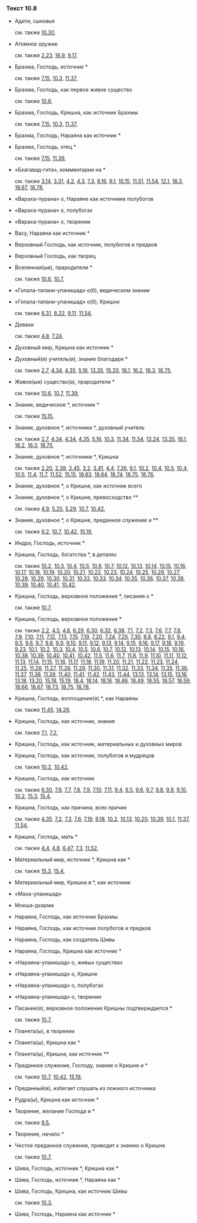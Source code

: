### Текст 10.8
	
- Адити, сыновья

	см. также  [10.30](../10/1030.md), 
	
- Атомное оружие

	см. также  [2.23](../02/0223.md),  [16.9](../16/1609.md),  [9.17](../09/0917.md), 
	
- Брахма, Господь, источник \*

	см. также  [7.15](../07/0715.md),  [10.3](../10/1003.md),  [11.37](../11/1137.md), 
	
- Брахма, Господь, как первое живое существо

	см. также  [10.6](../10/1006.md), 
	
- Брахма, Господь, Кришна, как источник Брахмы

	см. также  [7.15](../07/0715.md),  [10.3](../10/1003.md),  [11.37](../11/1137.md), 
	
- Брахма, Господь, Нараяна как источник \*

	
- Брахма, Господь, отец \*

	см. также  [7.15](../07/0715.md),  [11.39](../11/1139.md), 
	
- «Бхагавад-гита», комментарии на \*

	см. также  [3.14](../03/0314.md),  [3.31](../03/0331.md),  [4.2](../04/0402.md),  [4.3](../04/0403.md),  [7.3](../07/0703.md),  [8.16](../08/0816.md),  [9.1](../09/0901.md),  [10.15](../10/1015.md),  [11.51](../11/1151.md),  [11.54](../11/1154.md),  [12.1](../12/1201.md),  [16.3](../16/1603.md),  [18.67](../18/1867.md),  [18.78](../18/1878.md), 
	
- «Вараха-пурана» о, Нараяне как источнике полубогов

	
- «Вараха-пурана» о, полубогах

	
- «Вараха-пурана» о, творении

	
- Васу, Нараяна как источник \*

	
- Верховный Господь, как источник, полубогов и предков

	
- Верховный Господь, как творец

	
- Вселенная(ые), прародители \*

	см. также  [10.6](../10/1006.md),  [10.7](../10/1007.md), 
	
- «Гопала-тапани-упанишад» о(б), ведическом знании

	
- «Гопала-тапани-упанишад» о(б), Кришне

	см. также  [6.31](../06/0631.md),  [8.22](../08/0822.md),  [9.11](../09/0911.md),  [11.54](../11/1154.md), 
	
- Деваки

	см. также  [4.8](../04/0408.md),  [7.24](../07/0724.md), 
	
- Духовный мир, Кришна как источник \*

	
- Духовный(е) учитель(и), знание благодаря \*

	см. также  [2.7](../02/0207.md),  [4.34](../04/0434.md),  [4.35](../04/0435.md),  [5.16](../05/0516.md),  [13.35](../13/1335.md),  [15.20](../15/1520.md),  [16.1](../16/1601.md),  [16.2](../16/1602.md),  [16.3](../16/1603.md),  [18.75](../18/1875.md), 
	
- Живое(ые) существо(а), прародители \*

	см. также  [10.6](../10/1006.md),  [10.7](../10/1007.md),  [11.39](../11/1139.md), 
	
- Знание, ведическое \*, источник \*

	см. также  [15.15](../15/1515.md), 
	
- Знание, духовное \*, источники \*, духовный учитель

	см. также  [2.7](../02/0207.md),  [4.34](../04/0434.md),  [4.34](../04/0434.md),  [4.35](../04/0435.md),  [5.16](../05/0516.md),  [10.3](../10/1003.md),  [11.34](../11/1134.md),  [11.54](../11/1154.md),  [13.24](../13/1324.md),  [13.35](../13/1335.md),  [16.1](../16/1601.md),  [16.2](../16/1602.md),  [16.3](../16/1603.md),  [18.75](../18/1875.md), 
	
- Знание, духовное \*, источники \*, Кришна

	см. также  [2.20](../02/0220.md),  [2.39](../02/0239.md),  [2.45](../02/0245.md),  [3.2](../03/0302.md),  [3.41](../03/0341.md),  [4.4](../04/0404.md),  [7.26](../07/0726.md),  [9.1](../09/0901.md),  [10.2](../10/1002.md),  [10.4](../10/1004.md),  [10.5](../10/1005.md),  [10.4](../10/1004.md),  [10.5](../10/1005.md),  [11.4](../11/1104.md),  [11.7](../11/1107.md),  [11.52](../11/1152.md),  [15.15](../15/1515.md),  [18.63](../18/1863.md),  [18.64](../18/1864.md),  [18.74](../18/1874.md),  [18.75](../18/1875.md),  [18.76](../18/1876.md), 
	
- Знание, духовное \*, о Кришне, как источник всего

	
- Знание, духовное \*, о Кришне, превосходство \*\*

	см. также  [4.9](../04/0409.md),  [5.25](../05/0525.md),  [5.29](../05/0529.md),  [10.7](../10/1007.md),  [10.42](../10/1042.md), 
	
- Знание, духовное \*, о Кришне, преданное служение и \*\*

	см. также  [9.2](../09/0902.md),  [10.7](../10/1007.md),  [10.42](../10/1042.md),  [15.19](../15/1519.md), 
	
- Индра, Господь, источник \*

	
- Кришна, Господь, богатства \*, в деталях

	см. также  [10.2](../10/1002.md),  [10.3](../10/1003.md),  [10.4](../10/1004.md),  [10.5](../10/1005.md),  [10.6](../10/1006.md),  [10.7](../10/1007.md),  [10.12](../10/1012.md),  [10.13](../10/1013.md),  [10.14](../10/1014.md),  [10.15](../10/1015.md),  [10.16](../10/1016.md),  [10.17](../10/1017.md),  [10.18](../10/1018.md),  [10.19](../10/1019.md),  [10.20](../10/1020.md),  [10.21](../10/1021.md),  [10.22](../10/1022.md),  [10.23](../10/1023.md),  [10.24](../10/1024.md),  [10.25](../10/1025.md),  [10.26](../10/1026.md),  [10.27](../10/1027.md),  [10.28](../10/1028.md),  [10.29](../10/1029.md),  [10.30](../10/1030.md),  [10.31](../10/1031.md),  [10.32](../10/1032.md),  [10.33](../10/1033.md),  [10.34](../10/1034.md),  [10.35](../10/1035.md),  [10.36](../10/1036.md),  [10.37](../10/1037.md),  [10.38](../10/1038.md),  [10.39](../10/1039.md),  [10.40](../10/1040.md),  [10.41](../10/1041.md),  [10.42](../10/1042.md), 
	
- Кришна, Господь, верховное положение \*, писания о \*

	см. также  [10.7](../10/1007.md), 
	
- Кришна, Господь, верховное положение \*

	см. также  [2.2](../02/0202.md),  [4.5](../04/0405.md),  [4.6](../04/0406.md),  [6.29](../06/0629.md),  [6.30](../06/0630.md),  [6.32](../06/0632.md),  [6.38](../06/0638.md),  [7.1](../07/0701.md),  [7.2](../07/0702.md),  [7.3](../07/0703.md),  [7.6](../07/0706.md),  [7.7](../07/0707.md),  [7.8](../07/0708.md),  [7.9](../07/0709.md),  [7.10](../07/0710.md),  [7.11](../07/0711.md),  [7.12](../07/0712.md),  [7.13](../07/0713.md),  [7.15](../07/0715.md),  [7.19](../07/0719.md),  [7.20](../07/0720.md),  [7.24](../07/0724.md),  [7.25](../07/0725.md),  [7.30](../07/0730.md),  [8.8](../08/0808.md),  [8.22](../08/0822.md),  [9.1](../09/0901.md),  [9.4](../09/0904.md),  [9.5](../09/0905.md),  [9.6](../09/0906.md),  [9.7](../09/0907.md),  [9.8](../09/0908.md),  [9.9](../09/0909.md),  [9.10](../09/0910.md),  [9.11](../09/0911.md),  [9.12](../09/0912.md),  [9.13](../09/0913.md),  [9.14](../09/0914.md),  [9.15](../09/0915.md),  [9.16](../09/0916.md),  [9.17](../09/0917.md),  [9.18](../09/0918.md),  [9.19](../09/0919.md),  [9.23](../09/0923.md),  [10.1](../10/1001.md),  [10.2](../10/1002.md),  [10.3](../10/1003.md),  [10.4](../10/1004.md),  [10.5](../10/1005.md),  [10.6](../10/1006.md),  [10.7](../10/1007.md),  [10.12](../10/1012.md),  [10.13](../10/1013.md),  [10.14](../10/1014.md),  [10.15](../10/1015.md),  [10.16](../10/1016.md),  [10.38](../10/1038.md),  [10.39](../10/1039.md),  [10.40](../10/1040.md),  [10.41](../10/1041.md),  [10.42](../10/1042.md),  [11.5](../11/1105.md),  [11.6](../11/1106.md),  [11.7](../11/1107.md),  [11.8](../11/1108.md),  [11.9](../11/1109.md),  [11.10](../11/1110.md),  [11.11](../11/1111.md),  [11.12](../11/1112.md),  [11.13](../11/1113.md),  [11.14](../11/1114.md),  [11.15](../11/1115.md),  [11.16](../11/1116.md),  [11.17](../11/1117.md),  [11.18](../11/1118.md),  [11.19](../11/1119.md),  [11.20](../11/1120.md),  [11.21](../11/1121.md),  [11.22](../11/1122.md),  [11.23](../11/1123.md),  [11.24](../11/1124.md),  [11.25](../11/1125.md),  [11.26](../11/1126.md),  [11.27](../11/1127.md),  [11.28](../11/1128.md),  [11.29](../11/1129.md),  [11.30](../11/1130.md),  [11.31](../11/1131.md),  [11.32](../11/1132.md),  [11.33](../11/1133.md),  [11.34](../11/1134.md),  [11.35](../11/1135.md),  [11.36](../11/1136.md),  [11.37](../11/1137.md),  [11.38](../11/1138.md),  [11.39](../11/1139.md),  [11.40](../11/1140.md),  [11.41](../11/1141.md),  [11.42](../11/1142.md),  [11.43](../11/1143.md),  [11.44](../11/1144.md),  [13.13](../13/1313.md),  [13.14](../13/1314.md),  [13.15](../13/1315.md),  [13.16](../13/1316.md),  [13.18](../13/1318.md),  [13.20](../13/1320.md),  [15.18](../15/1518.md),  [15.19](../15/1519.md),  [18.4](../18/1804.md),  [18.14](../18/1814.md),  [18.16](../18/1816.md),  [18.46](../18/1846.md),  [18.49](../18/1849.md),  [18.55](../18/1855.md),  [18.57](../18/1857.md),  [18.59](../18/1859.md),  [18.66](../18/1866.md),  [18.67](../18/1867.md),  [18.73](../18/1873.md),  [18.75](../18/1875.md),  [18.78](../18/1878.md), 
	
- Кришна, Господь, воплощение(я) \*, как Нараяны

	см. также  [11.45](../11/1145.md),  [14.26](../14/1426.md), 
	
- Кришна, Господь, как источник, знания

	см. также  [7.1](../07/0701.md),  [7.2](../07/0702.md), 
	
- Кришна, Господь, как источник, материальных и духовных миров

	
- Кришна, Господь, как источник, полубогов и мудрецов

	см. также  [10.2](../10/1002.md),  [10.42](../10/1042.md), 
	
- Кришна, Господь, как источник

	см. также  [6.30](../06/0630.md),  [7.6](../07/0706.md),  [7.7](../07/0707.md),  [7.8](../07/0708.md),  [7.9](../07/0709.md),  [7.10](../07/0710.md),  [7.11](../07/0711.md),  [9.4](../09/0904.md),  [9.5](../09/0905.md),  [9.6](../09/0906.md),  [9.7](../09/0907.md),  [9.8](../09/0908.md),  [9.9](../09/0909.md),  [9.10](../09/0910.md),  [10.2](../10/1002.md),  [15.3](../15/1503.md),  [15.4](../15/1504.md), 
	
- Кришна, Господь, как причина, всех причин

	см. также  [4.35](../04/0435.md),  [7.2](../07/0702.md),  [7.3](../07/0703.md),  [7.6](../07/0706.md),  [7.19](../07/0719.md),  [9.18](../09/0918.md),  [10.2](../10/1002.md),  [10.13](../10/1013.md),  [10.20](../10/1020.md),  [10.39](../10/1039.md),  [10.1](../10/1001.md),  [11.37](../11/1137.md),  [11.54](../11/1154.md), 
	
- Кришна, Господь, мать \*

	см. также  [4.4](../04/0404.md),  [4.8](../04/0408.md),  [6.47](../06/0647.md),  [7.3](../07/0703.md),  [11.52](../11/1152.md), 
	
- Материальный мир, источник \*, Кришна как \*

	см. также  [15.3](../15/1503.md),  [15.4](../15/1504.md), 
	
- Материальный мир, Кришна в \*, как источник

	
- «Маха-упанишад»

	
- Мокша-дхарма

	
- Нараяна, Господь, как источник Брахмы

	
- Нараяна, Господь, как источник полубогов и предков

	
- Нараяна, Господь, как создатель Шивы

	
- Нараяна, Господь, Кришна как источник \*

	
- «Нараяна-упанишад» о, живых существах

	
- «Нараяна-упанишад» о, Кришне

	
- «Нараяна-упанишад» о, полубогах

	
- «Нараяна-упанишад» о, творении

	
- Писание(я), верховное положение Кришны подтверждается \*

	см. также  [10.7](../10/1007.md), 
	
- Планета(ы), в творении

	
- Планета(ы), Кришна как \*

	
- Планета(ы), Кришна, как источник \*\*

	
- Преданное служение, Господу, знание о Кришне и \*

	см. также  [10.7](../10/1007.md),  [10.42](../10/1042.md),  [15.19](../15/1519.md), 
	
- Преданный(е), избегает слушать из ложного источника

	
- Рудра(ы), Кришна как источник \*

	
- Творение, желание Господа и \*

	см. также  [9.5](../09/0905.md), 
	
- Творение, начало \*

	
- Чистое преданное служение, приводит к знанию о Кришне

	см. также  [10.7](../10/1007.md), 
	
- Шива, Господь, источник \*, Кришна как \*

	
- Шива, Господь, источник \*, Нараяна как \*

	
- Шива, Господь, Кришна, как источник Шивы

	см. также  [10.3](../10/1003.md), 
	
- Шива, Господь, Нараяна как источник \*

